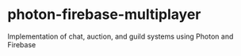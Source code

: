 # photon-firebase-multiplayer
Implementation of chat, auction, and guild systems using Photon and Firebase
